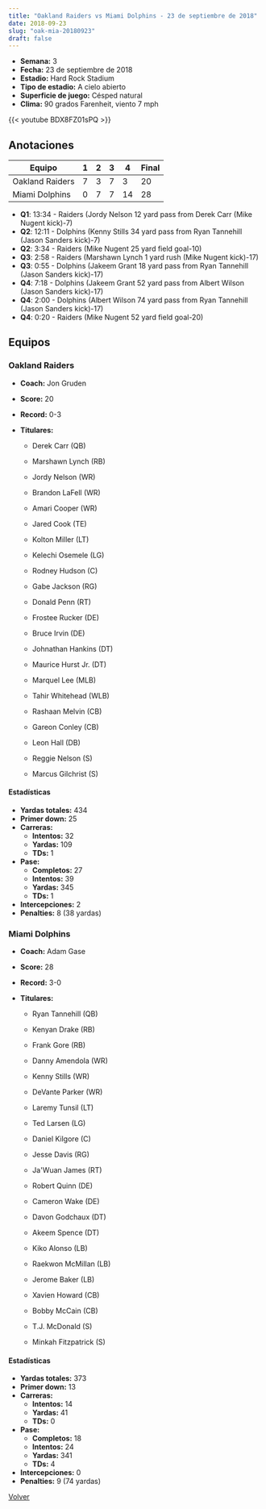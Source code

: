 ```yaml
---
title: "Oakland Raiders vs Miami Dolphins - 23 de septiembre de 2018"
date: 2018-09-23
slug: "oak-mia-20180923"
draft: false
---
```


- **Semana:** 3
- **Fecha:** 23 de septiembre de 2018
- **Estadio:** Hard Rock Stadium
- **Tipo de estadio:** A cielo abierto
- **Superficie de juego:** Césped natural
- **Clima:** 90 grados Farenheit, viento 7 mph


{{< youtube BDX8FZ01sPQ >}}


## Anotaciones
| Equipo | 1 | 2 | 3 | 4 | Final |
|--------|---|---|---|---|-------|
| Oakland Raiders  | 7 | 3 | 7 | 3  | 20 |
| Miami Dolphins  | 0 | 7 | 7 | 14  | 28 |
- **Q1**: 13:34 - Raiders (Jordy Nelson 12 yard pass from Derek Carr (Mike Nugent kick)-7)
- **Q2**: 12:11 - Dolphins (Kenny Stills 34 yard pass from Ryan Tannehill (Jason Sanders kick)-7)
- **Q2**: 3:34 - Raiders (Mike Nugent 25 yard field goal-10)
- **Q3**: 2:58 - Raiders (Marshawn Lynch 1 yard rush (Mike Nugent kick)-17)
- **Q3**: 0:55 - Dolphins (Jakeem Grant 18 yard pass from Ryan Tannehill (Jason Sanders kick)-17)
- **Q4**: 7:18 - Dolphins (Jakeem Grant 52 yard pass from Albert Wilson (Jason Sanders kick)-17)
- **Q4**: 2:00 - Dolphins (Albert Wilson 74 yard pass from Ryan Tannehill (Jason Sanders kick)-17)
- **Q4**: 0:20 - Raiders (Mike Nugent 52 yard field goal-20)


## Equipos


### Oakland Raiders
* **Coach:** Jon Gruden
* **Score:** 20
* **Record:** 0-3
* **Titulares:** 

  * Derek Carr (QB) 

  * Marshawn Lynch (RB) 

  * Jordy Nelson (WR) 

  * Brandon LaFell (WR) 

  * Amari Cooper (WR) 

  * Jared Cook (TE) 

  * Kolton Miller (LT) 

  * Kelechi Osemele (LG) 

  * Rodney Hudson (C) 

  * Gabe Jackson (RG) 

  * Donald Penn (RT) 

  * Frostee Rucker (DE) 

  * Bruce Irvin (DE) 

  * Johnathan Hankins (DT) 

  * Maurice Hurst Jr. (DT) 

  * Marquel Lee (MLB) 

  * Tahir Whitehead (WLB) 

  * Rashaan Melvin (CB) 

  * Gareon Conley (CB) 

  * Leon Hall (DB) 

  * Reggie Nelson (S) 

  * Marcus Gilchrist (S) 

#### Estadísticas
* **Yardas totales:** 434
* **Primer down:** 25
* **Carreras:**
  * **Intentos:** 32
  * **Yardas:** 109
  * **TDs:** 1
* **Pase:**
  * **Completos:** 27
  * **Intentos:** 39
  * **Yardas:** 345
  * **TDs:** 1
* **Intercepciones:** 2
* **Penalties:** 8 (38 yardas)

### Miami Dolphins
* **Coach:** Adam Gase
* **Score:** 28
* **Record:** 3-0
* **Titulares:** 

  * Ryan Tannehill (QB) 

  * Kenyan Drake (RB) 

  * Frank Gore (RB) 

  * Danny Amendola (WR) 

  * Kenny Stills (WR) 

  * DeVante Parker (WR) 

  * Laremy Tunsil (LT) 

  * Ted Larsen (LG) 

  * Daniel Kilgore (C) 

  * Jesse Davis (RG) 

  * Ja'Wuan James (RT) 

  * Robert Quinn (DE) 

  * Cameron Wake (DE) 

  * Davon Godchaux (DT) 

  * Akeem Spence (DT) 

  * Kiko Alonso (LB) 

  * Raekwon McMillan (LB) 

  * Jerome Baker (LB) 

  * Xavien Howard (CB) 

  * Bobby McCain (CB) 

  * T.J. McDonald (S) 

  * Minkah Fitzpatrick (S) 

#### Estadísticas
* **Yardas totales:** 373
* **Primer down:** 13
* **Carreras:**
  * **Intentos:** 14
  * **Yardas:** 41
  * **TDs:** 0
* **Pase:**
  * **Completos:** 18
  * **Intentos:** 24
  * **Yardas:** 341
  * **TDs:** 4
* **Intercepciones:** 0
* **Penalties:** 9 (74 yardas)


[Volver](/historia/2018)
